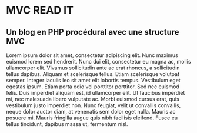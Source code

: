 # MVC READ IT

## Un blog en PHP procédural avec une structure MVC

Lorem ipsum dolor sit amet, consectetur adipiscing elit. Nunc maximus euismod lorem sed hendrerit. Nunc dui elit, consectetur eu magna ac, mollis ullamcorper elit. Vivamus sollicitudin ante ac erat rhoncus, a sollicitudin tellus dapibus. Aliquam et scelerisque tellus. Etiam scelerisque volutpat semper. Integer iaculis leo sit amet elit lobortis tempus. Vestibulum eget egestas ipsum. Etiam porta odio vel porttitor porttitor. Sed nec euismod felis. Duis imperdiet aliquam est, id ullamcorper elit. Ut faucibus imperdiet mi, nec malesuada libero vulputate ac. Morbi euismod cursus erat, quis vestibulum justo imperdiet non. Nunc feugiat, velit ut convallis convallis, neque dolor auctor diam, at venenatis sem dolor eget nulla. Mauris ac posuere mi. Mauris fringilla augue quis nibh facilisis eleifend. Fusce eu tellus tincidunt, dapibus massa ut, fermentum nisl.